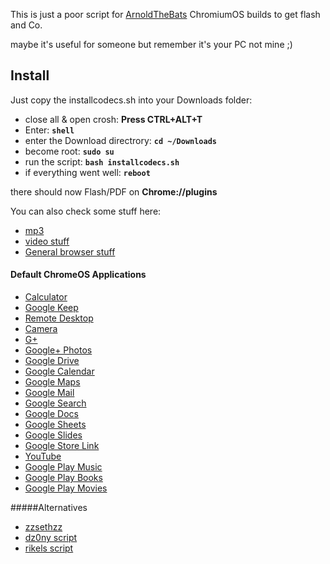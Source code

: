 This is just a poor script for [ArnoldTheBats](http://arnoldthebat.co.uk/wordpress/chromium-os/) ChromiumOS builds to get flash and Co.

maybe it's useful for someone but remember it's your PC not mine ;)

## Install
Just copy the installcodecs.sh into your Downloads folder:

* close all & open crosh: **Press CTRL+ALT+T**
* Enter: **`shell`**
* enter the Download directrory: **`cd ~/Downloads`**
* become root: **`sudo su`**
* run the script: **`bash installcodecs.sh`**
* if everything went well: **`reboot`**

there should now Flash/PDF on **Chrome://plugins**

You can also check some stuff here:

* [mp3](https://archive.org/details/testmp3testfile)
* [video stuff](http://www.quirksmode.org/html5/tests/video.html)
* [General browser stuff](http://html5test.com/)

#### Default ChromeOS Applications
* [Calculator](https://chrome.google.com/webstore/detail/calculator/joodangkbfjnajiiifokapkpmhfnpleo)
* [Google Keep](https://chrome.google.com/webstore/detail/google-keep/hmjkmjkepdijhoojdojkdfohbdgmmhki)
* [Remote Desktop](https://chrome.google.com/webstore/detail/chrome-remote-desktop/gbchcmhmhahfdphkhkmpfmihenigjmpp)
* [Camera](https://chrome.google.com/webstore/detail/camera/hfhhnacclhffhdffklopdkcgdhifgngh)
* [G+](https://chrome.google.com/webstore/detail/google%20/dlppkpafhbajpcmmoheippocdidnckmm)
* [Google+ Photos](https://chrome.google.com/webstore/detail/google%20-photos/efjnaogkjbogokcnohkmnjdojkikgobo)
* [Google Drive](https://chrome.google.com/webstore/detail/google-drive/apdfllckaahabafndbhieahigkjlhalf)
* [Google Calendar](https://chrome.google.com/webstore/detail/google-calendar/ejjicmeblgpmajnghnpcppodonldlgfn)
* [Google Maps](https://chrome.google.com/webstore/detail/google-maps/lneaknkopdijkpnocmklfnjbeapigfbh)
* [Google Mail](https://chrome.google.com/webstore/detail/gmail/pjkljhegncpnkpknbcohdijeoejaedia)
* [Google Search](https://chrome.google.com/webstore/detail/google-search/coobgpohoikkiipiblmjeljniedjpjpf)
* [Google Docs](https://chrome.google.com/webstore/detail/google-docs/aohghmighlieiainnegkcijnfilokake)
* [Google Sheets](https://chrome.google.com/webstore/detail/google-sheets/felcaaldnbdncclmgdcncolpebgiejap)
* [Google Slides](https://chrome.google.com/webstore/detail/google-slides/aapocclcgogkmnckokdopfmhonfmgoek)
* [Google Store Link](https://chrome.google.com/webstore/detail/games/fobcpibfeplaikcclojfdhfdmbbeofai)
* [YouTube](https://chrome.google.com/webstore/detail/youtube/blpcfgokakmgnkcojhhkbfbldkacnbeo)
* [Google Play Music](https://chrome.google.com/webstore/detail/google-play-music/icppfcnhkcmnfdhfhphakoifcfokfdhg)
* [Google Play Books](https://chrome.google.com/webstore/detail/google-play-books/mmimngoggfoobjdlefbcabngfnmieonb)
* [Google Play Movies](https://chrome.google.com/webstore/detail/google-play-movies/fppdphmgcddhjeddoeghpjefkdlccljb)

#####Alternatives
* [zzsethzz](http://zzsethzz.blogspot.co.uk/p/blog-page_2456.html)
* [dz0ny script](https://gist.github.com/dz0ny/3065781)
* [rikels script](https://gist.github.com/rikels/4031126)

